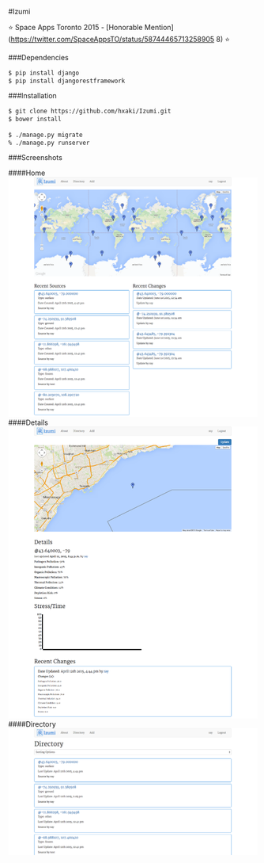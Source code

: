 #Izumi

:star: Space Apps Toronto 2015 - [Honorable Mention](https://twitter.com/SpaceAppsTO/status/58744465713258905 8) :star:

###Dependencies
```
$ pip install django
$ pip install djangorestframework
```

###Installation
```
$ git clone https://github.com/hxaki/Izumi.git
$ bower install

$ ./manage.py migrate
% ./manage.py runserver
```
###Screenshots

####Home
![Izumi Homepage](/screenshots/izumi_home.png)
####Details
![Izumi Details](/screenshots/izumi_details.png)
####Directory
![Izumi Directory](/screenshots/izumi_dir.png)
